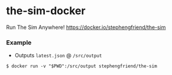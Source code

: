 # the-sim-docker
Run The Sim Anywhere! https://docker.io/stephengfriend/the-sim

### Example

* Outputs `latest.json` @ `/src/output`

```shell
$ docker run -v "$PWD":/src/output stephengfriend/the-sim
```
